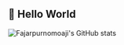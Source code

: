 ## 👋 Hello World

![Fajarpurnomoaji's GitHub stats](https://github-readme-stats.vercel.app/api?username=fajarpurnomoaji&show_icons=true&theme=synthwave)
<!--
**fajarpurnomoaji/fajarpurnomoaji** is a ✨ _special_ ✨ repository because its `README.md` (this file) appears on your GitHub profile.

Here are some ideas to get you started:

- 🔭 I’m currently working on ...
- 🌱 I’m currently learning ...
- 👯 I’m looking to collaborate on ...
- 🤔 I’m looking for help with ...
- 💬 Ask me about ...
- 📫 How to reach me: ...
- 😄 Pronouns: ...
- ⚡ Fun fact: ...
-->
